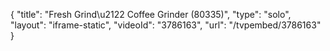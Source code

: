 {
    "title": "Fresh Grind\u2122 Coffee Grinder (80335)",
    "type": "solo",
    "layout": "iframe-static",
    "videoId": "3786163",
    "url": "\/tvpembed\/3786163"
}